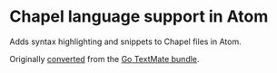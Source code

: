 # Chapel language support in Atom

Adds syntax highlighting and snippets to Chapel files in Atom.

Originally [converted](http://atom.io/docs/latest/converting-a-text-mate-bundle)
from the [Go TextMate bundle](https://github.com/chapel-lang/chapel-tmbundle).
